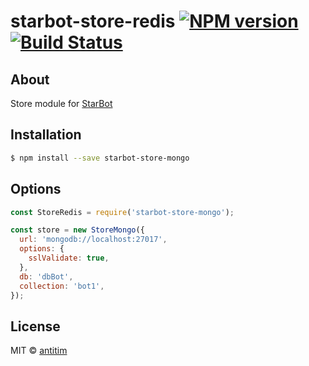 # starbot-store-redis [![NPM version][npm-image]][npm-url] [![Build Status][travis-image]][travis-url]

## About

Store module for [StarBot](https://github.com/antitim/starbot)

## Installation

```sh
$ npm install --save starbot-store-mongo
```

## Options

```js
const StoreRedis = require('starbot-store-mongo');

const store = new StoreMongo({
  url: 'mongodb://localhost:27017',
  options: {
    sslValidate: true,
  },
  db: 'dbBot',
  collection: 'bot1',
});
```


## License

MIT © [antitim](http://vk.com/antitim)


[npm-image]: https://badge.fury.io/js/starbot-store-mongo.svg
[npm-url]: https://npmjs.org/package/starbot-store-mongo
[travis-image]: https://travis-ci.org/antitim/starbot-store-mongo.svg?branch=master
[travis-url]: https://travis-ci.org/antitim/starbot-store-mongo
